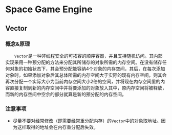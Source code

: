 ﻿# Space Game Engine
## Vector
### 概念&原理
&emsp;&emsp;`Vector`是一种非线程安全的可拓容的顺序容器，并且支持随机访问。其内部实现采用一种预分配的方法来分配其所储存的对象所需的内存空间。在没有储存任何对象的初始状态下，其会预分配能容纳4个对象的内存空间，其后，在每次添加对象时，如果添加对象后其总体所需的内存空间大于实际的现有内存空间，则其会再次分配一个实际大小为当前内存空间大小2倍的空间，并将现在内存空间里的内容直接复制到新的内存空间中并将要添加的对象放入其中，原内存空间将被释放，而新的内存空间中空余的部分就算是新的预分配的内存空间。
### 注意事项
* 尽量不要对经常修改（即需要经常重分配内存）的`Vector`中的对象取地址。因为这样取得的地址会在内存重分配后失效。